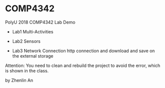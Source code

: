 # COMP4342

PolyU 2018 COMP4342 Lab Demo

- Lab1 Multi-Activities

- Lab2 Sensors

- Lab3 Network Connection
http connection and download and save on the external storage

Attention:
You need to clean and rebuild the project to avoid the error, which is shown in the class.

by Zhenlin An
